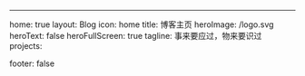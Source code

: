 ---

home: true
layout: Blog
icon: home
title: 博客主页
heroImage: /logo.svg
heroText:  false
heroFullScreen: true
tagline: 事来要应过，物来要识过
projects:

footer: false

